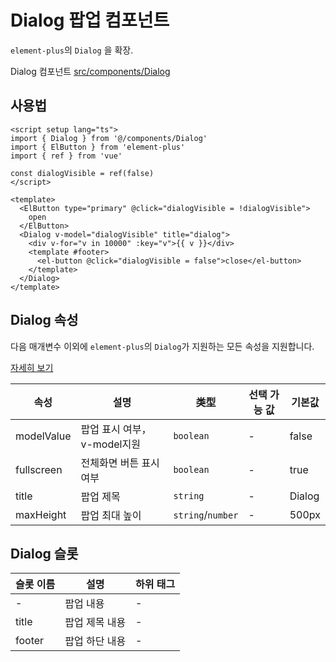 # Dialog 팝업 컴포넌트

`element-plus`의 `Dialog` 을 확장.

Dialog 컴포넌트 [src/components/Dialog](https://github.com/web2-solution/web2-vue-framework/tree/demo/src/components/Dialog) 

## 사용법

```vue
<script setup lang="ts">
import { Dialog } from '@/components/Dialog'
import { ElButton } from 'element-plus'
import { ref } from 'vue'

const dialogVisible = ref(false)
</script>

<template>
  <ElButton type="primary" @click="dialogVisible = !dialogVisible">
    open
  </ElButton>
  <Dialog v-model="dialogVisible" title="dialog">
    <div v-for="v in 10000" :key="v">{{ v }}</div>
    <template #footer>
      <el-button @click="dialogVisible = false">close</el-button>
    </template>
  </Dialog>
</template>

```

## Dialog 속성

다음 매개변수 이외에 `element-plus`의 `Dialog`가 지원하는 모든 속성을 지원합니다. 

[자세히 보기](https://element-plus.org/zh-CN/component/dialog.html#%E5%B1%9E%E6%80%A7)

| 속성 | 설명 | 类型 | 선택 가능 값 | 기본값 |
| ---- | ---- | ---- | ---- | ---- |
| modelValue | 팝업 표시 여부，v-model지원 | `boolean` | - | false |
| fullscreen | 전체화면 버튼 표시 여부 | `boolean` | - | true |
| title | 팝업 제목 | `string` | - | Dialog |
| maxHeight | 팝업 최대 높이 | `string`/`number` | - | 500px |

## Dialog 슬롯

| 슬롯 이름 | 설명 | 하위 태그 |
| ---- | ---- | ---- |
| - | 팝업 내용 | - |
| title | 팝업 제목 내용  | - |
| footer | 팝업 하단 내용 | - |
